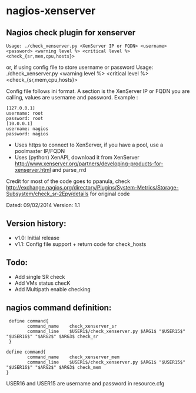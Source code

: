 nagios-xenserver
================

Nagios check plugin for xenserver
---------------------------------

	Usage: ./check_xenserver.py <XenServer IP or FQDN> <username> <password> <warning level %> <critical level %> <check_{sr,mem,cpu,hosts}>
or, if using config file to store username or password
	Usage: ./check_xenserver.py <XenServer IP or FQDN> <config file> <warning level %> <critical level %> <check_{sr,mem,cpu,hosts}>

Config file follows ini format. A section is the XenServer IP or FQDN you are calling, values are username and password.
Example :
```
[127.0.0.1]
username: root
password: root	
[10.0.0.1]
username: nagios
password: nagios
```	
 - Uses https to connect to XenServer, if you have a pool, use a poolmaster IP/FQDN
 - Uses (python) XenAPI, download it from XenServer http://www.xenserver.org/partners/developing-products-for-xenserver.html and parse_rrd

Credit for most of the code goes to ppanula, check http://exchange.nagios.org/directory/Plugins/System-Metrics/Storage-Subsystem/check_sr-2Epy/details for original code

Dated: 09/02/2014
Version: 1.1

Version history:
----------------
 - v1.0: Initial release
 - v1.1: Config file support + return code for check_hosts
 

Todo:
-----
 - Add single SR check
 - Add VMs status checK 
 - Add Multipath enable checking

nagios command definition: 
--------------------------
	 define command{
	        command_name    check_xenserver_sr
        	command_line    $USER1$/check_xenserver.py $ARG1$ "$USER15$" "$USER16$" "$ARG2$" $ARG3$ check_sr
 	 }

 	define command{
        	command_name    check_xenserver_mem
        	command_line    $USER1$/check_xenserver.py $ARG1$ "$USER15$" "$USER16$" "$ARG2$" $ARG3$ check_mem
 	}

USER16 and USER15 are username and password in resource.cfg
